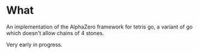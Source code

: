# What

An implementation of the AlphaZero framework for tetris go, a variant of go which doesn't 
allow chains of 4 stones.

Very early in progress.